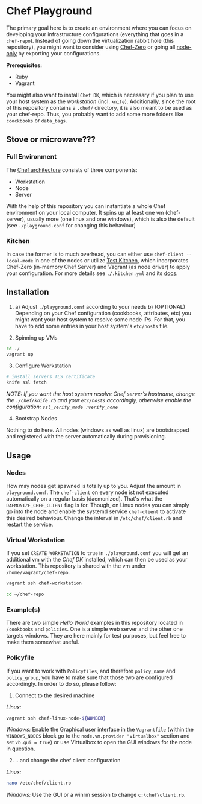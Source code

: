 Chef Playground
=========================


The primary goal here is to create an environment where you can focus on developing your 
infrastructure configurations (everything that goes in a `chef-repo`). Instead of going down the 
virtualization rabbit hole (this repository), you might want to consider using 
[Chef-Zero](https://github.com/chef/chef-zero) or going all 
[node-only](https://medium.com/@emachnic/using-policyfiles-with-chef-client-local-mode-4f47477b24db)
by exporting your configurations.


__Prerequisites:__

+   Ruby
+   Vagrant

You might also want to install `Chef DK`, which is necessary if you plan to use your host system as
the *workstation* (incl. `knife`).
Additionally, since the root of this repository contains a `.chef/` directory, it is also meant to
be used as your chef-repo. Thus, you probably want to add some more folders like `coockbooks` or 
`data_bags`.


## Stove or microwave???


### Full Environment

The [Chef architecture](https://docs.chef.io/chef_overview.html) consists of three components: 
-   Workstation
-   Node
-   Server

With the help of this repository you can instantiate a whole Chef environment on your local computer.
It spins up at least one vm (chef-server), usually more (one linux and one windows), which is also 
the default (see `./playground.conf` for changing this behaviour) 


### Kitchen

In case the former is to much overhead, you can either use `chef-client --local-mode` in one of the 
nodes or utilize [Test Kitchen](https://kitchen.ci/), which incorporates Chef-Zero 
(in-memory Chef Server) and Vagrant (as node driver) to apply your configuration. For more details 
see `./.kitchen.yml` and its [docs](https://docs.chef.io/config_yml_kitchen.html).


## Installation

1.  
    a)  Adjust `./playground.conf` according to your needs
    b)  (OPTIONAL) Depending on your Chef configuration (cookbooks, attributes, etc) you might want 
        your host system to resolve some node IPs. For that, you have to add some entries in your 
        host system's `etc/hosts` file.  

2.  Spinning up VMs
```bash
cd ./
vagrant up
```

3.  Configure Workstation

```bash
# install servers TLS certificate 
knife ssl fetch
```

*NOTE: If you want the host system resolve Chef server's hostname, change the `./chef/knife.rb` 
and your `etc/hosts` accordingly, otherwise enable the configuration: `ssl_verify_mode :verify_none`*

4. Bootstrap Nodes

Nothing to do here. All nodes (windows as well as linux) are bootstrapped and registered with the 
server automatically during provisioning.


## Usage

### Nodes

How may nodes get spawned is totally up to you. Adjust the amount in `playground.conf`. The 
`chef-client` on every node ist not executed automatically on a regular basis (daemonized). That's 
what the `DAEMONIZE_CHEF_CLIENT` flag is for. Though, on Linux nodes you can simply go into the node
and enable the systemd service `chef-client` to activate this desired behaviour. Change the interval
in `/etc/chef/client.rb` and restart the service.


### Virtual Workstation

If you set `CREATE_WORKSTATION` to `true` in `./playground.conf` you will get an additional vm with 
the *Chef DK* installed, which can then be used as your workstation. This repository is shared
with the vm under `/home/vagrant/chef-repo`.

```bash
vagrant ssh chef-workstation

cd ~/chef-repo
```

### Example(s)

There are two simple *Hello World* examples in this repository located in `/cookbooks` and 
`policies`. One is a simple web server and the other one targets windows. They are here mainly for
test purposes, but feel free to make them somewhat useful.


### Policyfile

If you want to work with `Policyfiles`, and therefore `policy_name` and `policy_group`, you have to
make sure that those two are configured accordingly. In order to do so, please follow: 

1. Connect to the desired machine

*Linux:*
```bash
vagrant ssh chef-linux-node-${NUMBER}
```

*Windows:*
Enable the Graphical user interface in the `Vagrantfile` (within the `WINDOWS_NODES` block go to 
the `node.vm.provider "virtualbox"` section and set `vb.gui = true`) or use Virtualbox to open the 
GUI windows for the node in question.  


2. ...and change the chef client configuration

*Linux:*
```bash
nano /etc/chef/client.rb
```

*Windows:*
Use the GUI or a winrm session to change `c:\chef\client.rb`.
